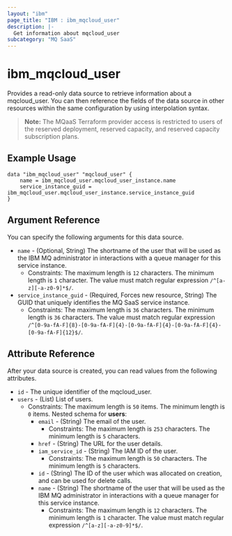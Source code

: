 ```yaml
---
layout: "ibm"
page_title: "IBM : ibm_mqcloud_user"
description: |-
  Get information about mqcloud_user
subcategory: "MQ SaaS"
---
```


# ibm_mqcloud_user

Provides a read-only data source to retrieve information about a mqcloud_user. You can then reference the fields of the data source in other resources within the same configuration by using interpolation syntax.

> **Note:** The MQaaS Terraform provider access is restricted to users of the reserved deployment, reserved capacity, and reserved capacity subscription plans.

## Example Usage

```hcl
data "ibm_mqcloud_user" "mqcloud_user" {
	name = ibm_mqcloud_user.mqcloud_user_instance.name
	service_instance_guid = ibm_mqcloud_user.mqcloud_user_instance.service_instance_guid
}
```

## Argument Reference

You can specify the following arguments for this data source.

* `name` - (Optional, String) The shortname of the user that will be used as the IBM MQ administrator in interactions with a queue manager for this service instance.
  * Constraints: The maximum length is `12` characters. The minimum length is `1` character. The value must match regular expression `/^[a-z][-a-z0-9]*$/`.
* `service_instance_guid` - (Required, Forces new resource, String) The GUID that uniquely identifies the MQ SaaS service instance.
  * Constraints: The maximum length is `36` characters. The minimum length is `36` characters. The value must match regular expression `/^[0-9a-fA-F]{8}-[0-9a-fA-F]{4}-[0-9a-fA-F]{4}-[0-9a-fA-F]{4}-[0-9a-fA-F]{12}$/`.

## Attribute Reference

After your data source is created, you can read values from the following attributes.

* `id` - The unique identifier of the mqcloud_user.
* `users` - (List) List of users.
  * Constraints: The maximum length is `50` items. The minimum length is `0` items.
Nested schema for **users**:
	* `email` - (String) The email of the user.
	  * Constraints: The maximum length is `253` characters. The minimum length is `5` characters.
	* `href` - (String) The URL for the user details.
	* `iam_service_id` - (String) The IAM ID of the user.
	  * Constraints: The maximum length is `50` characters. The minimum length is `5` characters.
	* `id` - (String) The ID of the user which was allocated on creation, and can be used for delete calls.
	* `name` - (String) The shortname of the user that will be used as the IBM MQ administrator in interactions with a queue manager for this service instance.
	  * Constraints: The maximum length is `12` characters. The minimum length is `1` character. The value must match regular expression `/^[a-z][-a-z0-9]*$/`.

